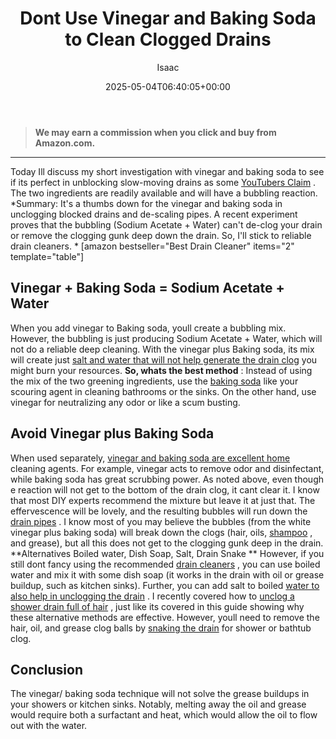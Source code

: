 ﻿---
author: Isaac
layout: post
title: Dont Use Vinegar and Baking Soda to Clean Clogged Drains
date: '2025-05-04T06:40:05+00:00'
categories:
- Drains
- Guide
tags: []
slug: /dont-use-vinegar-and-baking-soda-to-clean-clogged-drains/
lastmod: 2025-05-07T12:21:26+03:00
---
> **We may earn a commission when you click and buy from Amazon.com.**
>

---
Today Ill discuss my short investigation with vinegar and baking soda to see if its perfect in unblocking slow-moving drains as some
[YouTubers Claim](https://www.youtube.com/watch?v=4u0sMRKb0NY)
. The two ingredients are readily available and will have a bubbling reaction.
*Summary: It's a thumbs down for the vinegar and baking soda in unclogging blocked drains and de-scaling pipes. A recent experiment proves that the bubbling (Sodium Acetate + Water) can't de-clog your drain or remove the clogging gunk deep down the drain. So, I'll stick to reliable drain cleaners. *
[amazon bestseller="Best Drain Cleaner" items="2" template="table"]
## Vinegar + Baking Soda = Sodium Acetate + Water
When you add vinegar to Baking soda, youll create a bubbling mix. However, the bubbling is just producing Sodium Acetate + Water, which will not do a reliable deep cleaning.
With the vinegar plus Baking soda, its mix will create just
[salt and water that will not help generate the drain clog](http://www.crunchybetty.com/diy-101-baking-soda-vinegar-not-so-much)
 you might burn your resources.
**So, whats the best method**
: Instead of using the mix of the two greening ingredients, use the
[baking soda](https://pestpolicy.com/does-baking-soda-kill-fleas/)
like your scouring agent in cleaning bathrooms or the sinks. On the other hand, use vinegar for neutralizing any odor or like a scum busting.

## Avoid Vinegar plus Baking Soda
When used separately,
[vinegar and baking soda are excellent home](https://pestpolicy.com/does-vinegar-kill-bed-bugs/)
cleaning agents. For example, vinegar acts to remove odor and disinfectant, while baking soda has great scrubbing power.
As noted above, even though e reaction will not get to the bottom of the drain clog, it cant clear it. I know that most DIY experts recommend the mixture but leave it at just that.
The effervescence will be lovely, and the resulting bubbles will run down the
[drain pipes](https://pestpolicy.com/sink-not-draining-but-pipes-clear/)
.
I know most of you may believe the bubbles (from the white vinegar plus baking soda) will break down the clogs (hair, oils,
[shampoo](https://pestpolicy.com/best-flea-shampoo-for-dogs/)
, and grease), but all this does not get to the clogging gunk deep in the drain.
**Alternatives  Boiled water, Dish Soap, Salt, Drain Snake **
However, if you still dont fancy using the recommended
[drain cleaners](https://pestpolicy.com/thrift-drain-cleaner-review/)
, you can use boiled water and mix it with some dish soap (it works in the drain with oil or grease buildup, such as kitchen sinks). Further, you can add salt to boiled
[water to also help in unclogging the drain](https://pestpolicy.com/how-to-unclog-a-bathtub-drain-with-standing-water/)
.
I recently covered how to
[unclog a shower drain full of hair](https://pestpolicy.com/how-to-unclog-a-shower-drain-full-of-hair/)
, just like its covered in this guide showing why these alternative methods are effective.
However, youll need to remove the hair, oil, and grease clog balls by
[snaking the drain](https://pestpolicy.com/best-drain-snakes/)
for shower or bathtub clog.
## Conclusion
The vinegar/ baking soda technique will not solve the grease buildups in your showers or kitchen sinks.
Notably, melting away the oil and grease would require both a surfactant and heat, which would allow the oil to flow out with the water.